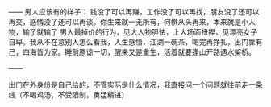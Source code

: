 ——
男人应该有的样子：
钱没了可以再赚，工作没了可以再找，朋友没了还可以再交，感情没了还可以再谈。你生来就一无所有，何惧从头再来，本来就是小人物，输了就输了
男人最掉价的行为，见大人物胆怯，上大场面扭捏，见漂亮女子自卑。我从不在意别人怎么看我，人生感悟，江湖一碗茶，喝完再挣扎，出门靠有己，四海皆为家。睡前原谅一切，醒来又是重生，活着就要逢山开路遇水架桥。

——

出门在外身份是自己给的，不管实际是什么情况，我直接问一个问题就往前走一条线（不喝鸡汤，不受限制，勇猛精进）
